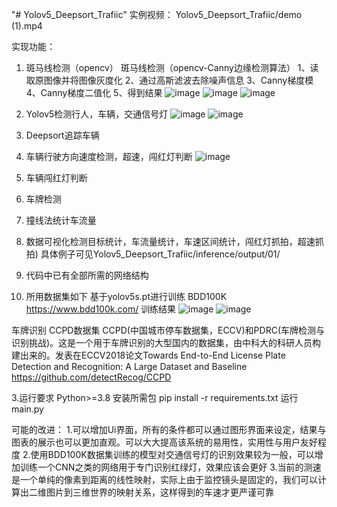 "# Yolov5_Deepsort_Trafiic" 
实例视频：
Yolov5_Deepsort_Trafiic/demo (1).mp4

实现功能：

1. 斑马线检测（opencv）
  斑马线检测（opencv-Canny边缘检测算法）
  1、读取原图像并将图像灰度化
  2、通过高斯滤波去除噪声信息
  3、Canny梯度模
  4、Canny梯度二值化
  5、得到结果
  ![image](https://user-images.githubusercontent.com/54696432/172031700-83a86a7b-bbc8-41fb-82e7-23c3e3e25635.png)
  ![image](https://user-images.githubusercontent.com/54696432/172031706-f3c272a0-9757-48cd-be6f-1fad75cdb2ed.png)
  ![image](https://user-images.githubusercontent.com/54696432/172031712-4522275c-d3da-4cd9-bf45-38eb5c02c012.png)


2. Yolov5检测行人，车辆，交通信号灯
  ![image](https://user-images.githubusercontent.com/54696432/172031724-64b584ac-37b5-471e-b783-fb9815986be4.png)
  ![image](https://user-images.githubusercontent.com/54696432/172031730-e8429b65-99a8-4c23-b728-f899b1450b4c.png)

3. Deepsort追踪车辆

4. 车辆行驶方向速度检测，超速，闯红灯判断
  ![image](https://user-images.githubusercontent.com/54696432/172031734-8b691c3c-1205-47e6-b816-8c54fcc22278.png)

5. 车辆闯红灯判断

6. 车牌检测

7. 撞线法统计车流量

8. 数据可视化检测目标统计，车流量统计，车速区间统计，闯红灯抓拍，超速抓拍)
  具体例子可见Yolov5_Deepsort_Trafiic/inference/output/01/



1. 代码中已有全部所需的网络结构

2. 所用数据集如下
基于yolov5s.pt进行训练
BDD100K
https://www.bdd100k.com/
训练结果
![image](https://user-images.githubusercontent.com/54696432/172031921-edf666ec-4af6-49f0-b46b-e807e59a07dc.png)
![image](https://user-images.githubusercontent.com/54696432/172031924-43d672a5-6bf3-4f89-9992-9613729aef4e.png)

车牌识别
CCPD数据集
CCPD(中国城市停车数据集，ECCV)和PDRC(车牌检测与识别挑战)。这是一个用于车牌识别的大型国内的数据集，由中科大的科研人员构建出来的。发表在ECCV2018论文Towards End-to-End License Plate Detection and Recognition: A Large Dataset and Baseline
https://github.com/detectRecog/CCPD

3.运行要求
Python>=3.8
安装所需包
pip install -r requirements.txt
运行main.py

可能的改进：
1.可以增加Ui界面，所有的条件都可以通过图形界面来设定，结果与图表的展示也可以更加直观。可以大大提高该系统的易用性，实用性与用户友好程度
2.使用BDD100K数据集训练的模型对交通信号灯的识别效果较为一般，可以增加训练一个CNN之类的网络用于专门识别红绿灯，效果应该会更好
3.当前的测速是一个单纯的像素到距离的线性映射，实际上由于监控镜头是固定的，我们可以计算出二维图片到三维世界的映射关系，这样得到的车速才更严谨可靠
